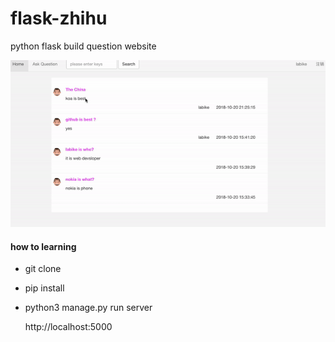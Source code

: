 # flask-zhihu
python flask build question website 

![show](https://github.com/labike/flask-zhihu/blob/master/flask.gif)

#### how to learning

* git clone <repo>
  
* pip install
  
* python3 manage.py run server
  
  http://localhost:5000
